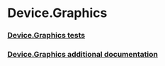 # Device.Graphics
### [Device.Graphics tests](device-graphics-tests.md)
### [Device.Graphics additional documentation](device-graphics-additional-documentation.md)
